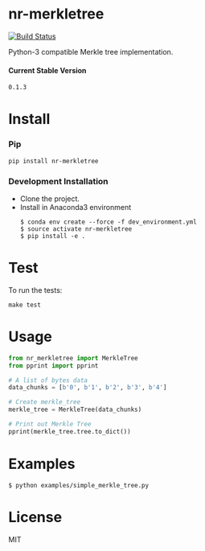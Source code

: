 # nr-merkletree
[![Build Status](https://travis-ci.org/nitred/nr-merkletree.svg?branch=master)](https://travis-ci.org/nitred/nr-merkletree)

Python-3 compatible Merkle tree implementation.

#### Current Stable Version
```
0.1.3
```


# Install

### Pip
```
pip install nr-merkletree
```

### Development Installation
* Clone the project.
* Install in Anaconda3 environment
	```
	$ conda env create --force -f dev_environment.yml
	$ source activate nr-merkletree
	$ pip install -e .
	```


# Test
To run the tests:
```
make test
```


# Usage
```python
from nr_merkletree import MerkleTree
from pprint import pprint

# A list of bytes data
data_chunks = [b'0', b'1', b'2', b'3', b'4']

# Create merkle_tree
merkle_tree = MerkleTree(data_chunks)

# Print out Merkle Tree
pprint(merkle_tree.tree.to_dict())
```


# Examples
```
$ python examples/simple_merkle_tree.py
```


# License
MIT
